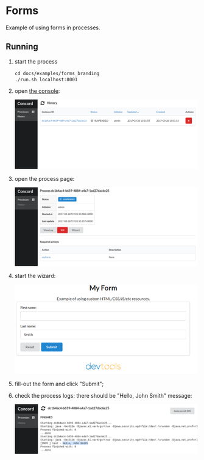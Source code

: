 # Forms

Example of using forms in processes.

## Running

1. start the process

   ```
   cd docs/examples/forms_branding
   ./run.sh localhost:8001
   ```
   
2. open [the console](http://localhost:8080):

   ![History](console_history.png)
   
3. open the process page:

   ![Process](console_process.png)
   
4. start the wizard:

   ![Wizard](console_wizard.png)
   
5. fill-out the form and click "Submit";

6. check the process logs: there should be "Hello, John Smith" message:

   ![Log](console_log.png)

